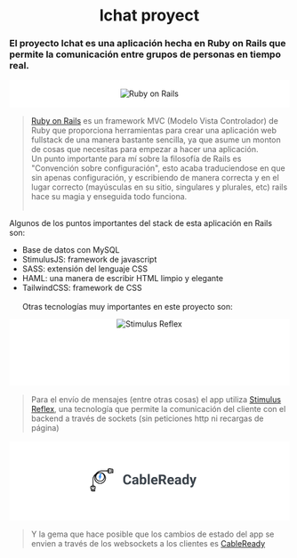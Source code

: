<h1 align=center> lchat proyect </h1>

### El proyecto **lchat** es una aplicación hecha en Ruby on Rails que permite la comunicación entre grupos de personas en tiempo real.


<div style="width: 100%; background: white; text-align: center; margin: 1rem auto; align: center;">
  <img
    src="https://upload.wikimedia.org/wikipedia/commons/6/62/Ruby_On_Rails_Logo.svg"
    alt="Ruby on Rails"
    style="margin: 1rem auto; width: 250px; height: 120px;">
</div>

>[Ruby on Rails](https://rubyonrails.org/) es un framework MVC (Modelo Vista Controlador) de Ruby que proporciona herramientas para crear una aplicación web fullstack de una manera bastante sencilla, ya que asume un monton de cosas que necesitas para empezar a hacer una aplicación.<br/> 
Un punto importante para mí sobre la filosofía de Rails es "Convención sobre configuración", esto acaba traduciendose en que sin apenas configuración, y escribiendo de manera correcta y en el lugar correcto (mayúsculas en su sitio, singulares y plurales, etc) rails hace su magia y enseguida todo funciona. <br/> <br/>

Algunos de los puntos importantes del stack de esta aplicación en Rails son: <br/>
- Base de datos con MySQL
- StimulusJS: framework de javascript
- SASS: extensión del lenguaje CSS
- HAML: una manera de escribir HTML limpio y elegante
- TailwindCSS: framework de CSS
<br/><br/>
Otras tecnologías muy importantes en este proyecto son:


<div style="width: 100%; background: white; min-height: 120px; text-align: center; margin: 0 0 1rem 0; align: center;">
  <img
    src="https://repository-images.githubusercontent.com/152975883/2001d080-e823-11e9-98c5-27c697c21b4c"
    alt="Stimulus Reflex"
    style="width: 250px; height: 120px;">
</div>

>Para el envío de mensajes (entre otras cosas) el app utiliza [Stimulus Reflex](https://docs.stimulusreflex.com/), una tecnología que permite la comunicación del cliente con el backend a través de sockets (sin peticiones http ni recargas de página)

<div style="width: 100%; background: white; text-align: center; margin: 1rem auto; align: center;">
  <img
    src="https://raw.githubusercontent.com/franwer-ranger/lchat/master/app/assets/images/cable_ready.png"
    alt="CableReady"
    style="margin: 0 auto; padding: 2rem 0; width: 250px;">
</div>

>Y la gema que hace posible que los cambios de estado del app se envien a través de los websockets a los clientes es [CableReady](https://cableready.stimulusreflex.com/)
